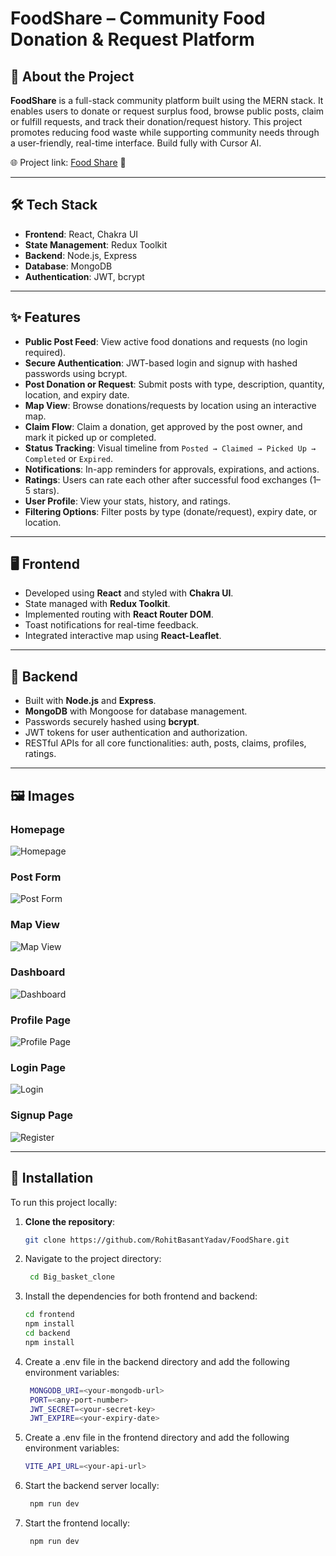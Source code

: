 # FoodShare – Community Food Donation & Request Platform

## 🥗 About the Project

**FoodShare** is a full-stack community platform built using the MERN stack. It enables users to donate or request surplus food, browse public posts, claim or fulfill requests, and track their donation/request history. This project promotes reducing food waste while supporting community needs through a user-friendly, real-time interface. Build fully with Cursor AI.

🌐 Project link: [Food Share](https://food-share-community.netlify.app/) 🚀

---

## 🛠️ Tech Stack

- **Frontend**: React, Chakra UI
- **State Management**: Redux Toolkit
- **Backend**: Node.js, Express
- **Database**: MongoDB
- **Authentication**: JWT, bcrypt

---

## ✨ Features

- **Public Post Feed**: View active food donations and requests (no login required).
- **Secure Authentication**: JWT-based login and signup with hashed passwords using bcrypt.
- **Post Donation or Request**: Submit posts with type, description, quantity, location, and expiry date.
- **Map View**: Browse donations/requests by location using an interactive map.
- **Claim Flow**: Claim a donation, get approved by the post owner, and mark it picked up or completed.
- **Status Tracking**: Visual timeline from `Posted → Claimed → Picked Up → Completed` or `Expired`.
- **Notifications**: In-app reminders for approvals, expirations, and actions.
- **Ratings**: Users can rate each other after successful food exchanges (1–5 stars).
- **User Profile**: View your stats, history, and ratings.
- **Filtering Options**: Filter posts by type (donate/request), expiry date, or location.

---

## 🖥️ Frontend

- Developed using **React** and styled with **Chakra UI**.
- State managed with **Redux Toolkit**.
- Implemented routing with **React Router DOM**.
- Toast notifications for real-time feedback.
- Integrated interactive map using **React-Leaflet**.

---

## 🧩 Backend

- Built with **Node.js** and **Express**.
- **MongoDB** with Mongoose for database management.
- Passwords securely hashed using **bcrypt**.
- JWT tokens for user authentication and authorization.
- RESTful APIs for all core functionalities: auth, posts, claims, profiles, ratings.

---

## 🖼️ Images

### Homepage  
![Homepage](https://raw.githubusercontent.com/RohitBasantYadav/FoodShare/refs/heads/main/frontend/public/foodshare-homepage.png)

### Post Form  
![Post Form](https://raw.githubusercontent.com/RohitBasantYadav/FoodShare/refs/heads/main/frontend/public/foodshare-postform.png)

### Map View  
![Map View](https://raw.githubusercontent.com/RohitBasantYadav/FoodShare/refs/heads/main/frontend/public/foodshare-mapview.png)

### Dashboard 
![Dashboard](https://raw.githubusercontent.com/RohitBasantYadav/FoodShare/refs/heads/main/frontend/public/foodshare-dashboard.png)

### Profile Page  
![Profile Page](https://raw.githubusercontent.com/RohitBasantYadav/FoodShare/refs/heads/main/frontend/public/foodshare-profile.png)

### Login Page  
![Login](https://raw.githubusercontent.com/RohitBasantYadav/FoodShare/refs/heads/main/frontend/public/foodshare-login.png)

### Signup Page  
![Register](https://raw.githubusercontent.com/RohitBasantYadav/FoodShare/refs/heads/main/frontend/public/foodshare-signup.png)

---

## 🚀 Installation

To run this project locally:

1. **Clone the repository**:
   ```bash
   git clone https://github.com/RohitBasantYadav/FoodShare.git
2. Navigate to the project directory:

   ```bash
    cd Big_basket_clone

3. Install the dependencies for both frontend and backend:

   ```bash
   cd frontend
   npm install
   cd backend
   npm install

4. Create a .env file in the backend directory and add the following environment variables:

   ```bash
    MONGODB_URI=<your-mongodb-url>
    PORT=<any-port-number>
    JWT_SECRET=<your-secret-key>
    JWT_EXPIRE=<your-expiry-date>

5. Create a .env file in the frontend directory and add the following environment variables:

    ```bash
    VITE_API_URL=<your-api-url>

6. Start the backend server locally:

   ```bash
    npm run dev

7. Start the frontend locally:

   ```bash
    npm run dev

    
